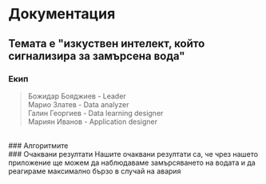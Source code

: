 # Документация

## Темата е "изкуствен интелект, който сигнализира за замърсена вода"

### Екип
> Божидар Бояджиев - Leader<br/>
> Марио Златев - Data analyzer<br/>
> Галин Георгиев - Data learning designer<br/>
> Мариян Иванов - Application designer<br/>
<br/>
### Алгоритмите

<br/>
### Очаквани резултати
Нашите очаквани резултати са, че чрез нашето приложение ще можем да наблюдаваме замърсяването на водата и да реагираме максимално бързо в случай на авария
